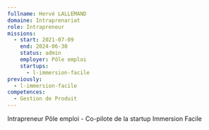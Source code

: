 ```yaml
---
fullname: Hervé LALLEMAND
domaine: Intraprenariat
role: Intrapreneur
missions:
  - start: 2021-07-09
    end: 2024-06-30
    status: admin
    employer: Pôle emploi
    startups:
      - l-immersion-facile
previously:
  - l-immersion-facile
competences:
  - Gestion de Produit
---
```

Intrapreneur Pôle emploi - Co-pilote de la startup Immersion Facile
